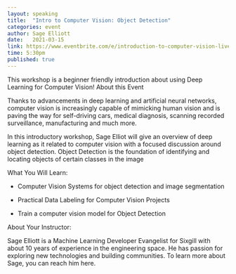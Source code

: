 ```yaml
---
layout: speaking
title:  "Intro to Computer Vision: Object Detection"
categories: event
author: Sage Elliott
date:   2021-03-15
link: https://www.eventbrite.com/e/introduction-to-computer-vision-live-online-tickets-142277667333
time: 5:30pm
published: true
---
```


This workshop is a beginner friendly introduction about using Deep Learning for Computer Vision!
About this Event

Thanks to advancements in deep learning and artificial neural networks, computer vision is increasingly capable of mimicking human vision and is paving the way for self-driving cars, medical diagnosis, scanning recorded surveillance, manufacturing and much more.

In this introductory workshop, Sage Elliot will give an overview of deep learning as it related to computer vision with a focused discussion around object detection. Object Detection is the foundation of identifying and locating objects of certain classes in the image

What You Will Learn:

- Computer Vision Systems for object detection and image segmentation

- Practical Data Labeling for Computer Vision Projects

- Train a computer vision model for Object Detection

About Your Instructor:

Sage Elliott is a Machine Learning Developer Evangelist for Sixgill with about 10 years of experience in the engineering space. He has passion for exploring new technologies and building communities. To learn more about Sage, you can reach him here.